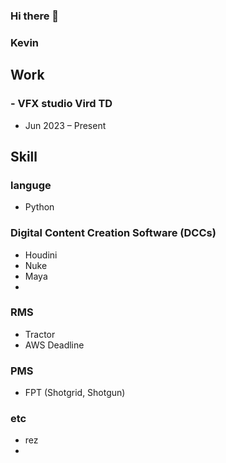 ### Hi there 👋

<!--
**veinfx/veinfx** is a ✨ _special_ ✨ repository because its `README.md` (this file) appears on your GitHub profile.

Here are some ideas to get you started:

- 🔭 I’m currently working on ...
- 🌱 I’m currently learning ...
- 👯 I’m looking to collaborate on ...
- 🤔 I’m looking for help with ...
- 💬 Ask me about ...
- 📫 How to reach me: ...
- 😄 Pronouns: ...
- ⚡ Fun fact: ...
-->

### Kevin

  
## Work
### - VFX studio Vird TD
- Jun 2023 – Present


## Skill
### languge
-  Python

### Digital Content Creation Software (DCCs)
-  Houdini
-  Nuke
-  Maya
-  

### RMS
-  Tractor
-  AWS Deadline

### PMS
-  FPT (Shotgrid, Shotgun)

### etc
-  rez
-  

<!--
**TD Intern**
- VFX  studio
- Republic of Korea
- Mar 2023 – Jun 2023

### Education

**Netflix TD**
- Rapa
- Republic of Korea
- Mar 2017 – Mar 2023
-->
